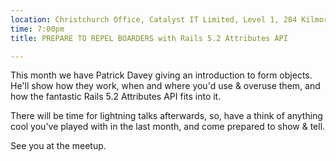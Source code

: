 ```yaml
---
location: Christchurch Office, Catalyst IT Limited, Level 1, 284 Kilmore St, Christchurch
time: 7:00pm
title: PREPARE TO REPEL BOARDERS with Rails 5.2 Attributes API

---
```


This month we have Patrick Davey giving an introduction to form objects. He'll show how they work, when and where you'd use & overuse them, and how the fantastic Rails 5.2 Attributes API fits into it.

There will be time for lightning talks afterwards, so, have a think of anything cool you've played with in the last month, and come prepared to show & tell.

See you at the meetup.
